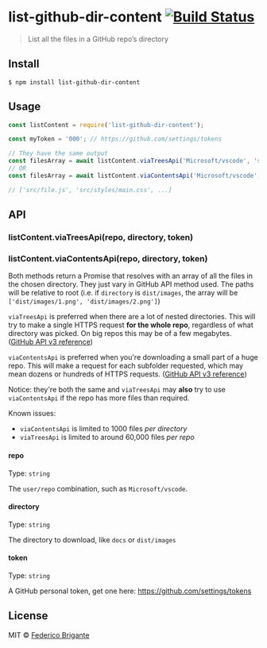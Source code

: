 # list-github-dir-content [![Build Status](https://travis-ci.org/bfred-it/list-github-dir-content.svg?branch=master)](https://travis-ci.org/bfred-it/list-github-dir-content)

> List all the files in a GitHub repo’s directory

## Install

```
$ npm install list-github-dir-content
```


## Usage

```js
const listContent = require('list-github-dir-content');

const myToken = '000'; // https://github.com/settings/tokens

// They have the same output
const filesArray = await listContent.viaTreesApi('Microsoft/vscode', 'src', myToken);
// OR
const filesArray = await listContent.viaContentsApi('Microsoft/vscode', 'src', myToken);

// ['src/file.js', 'src/styles/main.css', ...]
```


## API

### listContent.viaTreesApi(repo, directory, token)
### listContent.viaContentsApi(repo, directory, token)

Both methods return a Promise that resolves with an array of all the files in the chosen directory. They just vary in GitHub API method used. The paths will be relative to root (i.e. if `directory` is `dist/images`, the array will be `['dist/images/1.png', 'dist/images/2.png']`)

`viaTreesApi` is preferred when there are a lot of nested directories. This will try to make a single HTTPS request **for the whole repo**, regardless of what directory was picked. On big repos this may be of a few megabytes. ([GitHub API v3 reference](https://developer.github.com/v3/git/trees/#get-a-tree-recursively))

`viaContentsApi` is preferred when you're downloading a small part of a huge repo. This will make a request for each subfolder requested, which may mean dozens or hundreds of HTTPS requests. ([GitHub API v3 reference](https://developer.github.com/v3/repos/contents/#get-contents))

Notice: they're both the same and `viaTreesApi` may **also** try to use `viaContentsApi` if the repo has more files than required.

Known issues: 

- `viaContentsApi` is limited to 1000 files _per directory_
- `viaTreesApi` is limited to around 60,000 files _per repo_


#### repo

Type: `string`

The `user/repo` combination, such as `Microsoft/vscode`.

#### directory

Type: `string`

The directory to download, like `docs` or `dist/images`

#### token

Type: `string`

A GitHub personal token, get one here: https://github.com/settings/tokens


## License

MIT © [Federico Brigante](http://twitter.com/bfred_it)

